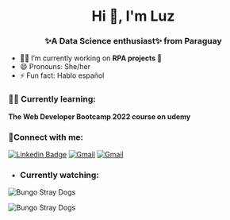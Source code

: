 <h1 align="center">Hi 👋, I'm Luz</h1>
<h3 align="center">✨A Data Science enthusiast✨ from Paraguay</h3>

- 👩‍💻 I’m currently working on **RPA projects 🤖**
- 😄 Pronouns: She/her 
- ⚡ Fun fact: Hablo español 


<h3 align="left"> 🧗‍♀️ Currently learning:</h3> 

**The Web Developer Bootcamp 2022 course on udemy**

<h3 align="left">🤙Connect with me:</h3> 

[![Linkedin Badge]( https://img.shields.io/badge/LinkedIn-0077B5?style=for-the-badge&logo=linkedin&logoColor=white&link=)](https://www.linkedin.com/in/luz-benitez-3a9933199/) [![Gmail]( https://img.shields.io/badge/Gmail-D14836?style=for-the-badge&logo=gmail&logoColor=white&link=)](mailto:luzbenitez@gmail.com) [![Gmail]( https://img.shields.io/badge/Instagram-E4405F?style=for-the-badge&logo=instagram&logoColor=white&link=)](https://www.instagram.com/bubblegum.crisis/) 


- <h3 align="left">Currently watching:</h3> 
![Bungo Stray Dogs]( https://64.media.tumblr.com/702881c0af7cc1c18fc15b9a240fb016/a628e5a0e7e251e3-90/s540x810/cb0e009ae930674ec5be7d403459eb9c44cec507.gifv )

![Bungo Stray Dogs]( https://giffiles.alphacoders.com/124/124266.gif )

